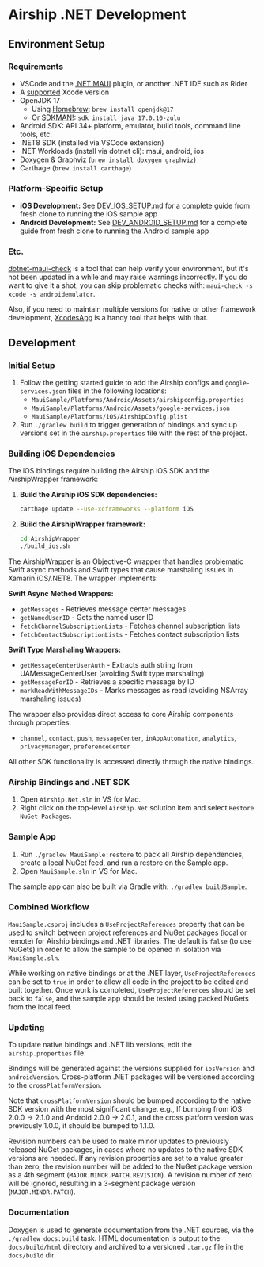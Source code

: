 # Airship .NET Development

## Environment Setup

### Requirements

* VSCode and the [.NET MAUI](https://marketplace.visualstudio.com/items?itemName=ms-dotnettools.dotnet-maui) plugin, or another .NET IDE such as Rider
* A [supported](https://github.com/dotnet/maui/wiki/Release-Versions) Xcode version
* OpenJDK 17
  * Using [Homebrew](https://brew.sh/): `brew install openjdk@17`
  * Or [SDKMAN!](https://sdkman.io/): `sdk install java 17.0.10-zulu`
* Android SDK: API 34+ platform, emulator, build tools, command line tools, etc.
* .NET8 SDK (installed via VSCode extension)
* .NET Workloads (install via dotnet cli): maui, android, ios
* Doxygen & Graphviz (`brew install doxygen graphviz`)
* Carthage (`brew install carthage`)

### Platform-Specific Setup

* **iOS Development:** See [DEV_IOS_SETUP.md](DEV_IOS_SETUP.md) for a complete guide from fresh clone to running the iOS sample app
* **Android Development:** See [DEV_ANDROID_SETUP.md](DEV_ANDROID_SETUP.md) for a complete guide from fresh clone to running the Android sample app

### Etc.

[dotnet-maui-check](https://github.com/Redth/dotnet-maui-check) is a tool that can help verify your environment, but it's not been updated in a while and may raise warnings incorrectly. If you do want to give it a shot, you can skip problematic checks with: `maui-check -s xcode -s androidemulator`.

Also, if you need to maintain multiple versions for native or other framework development, [XcodesApp](https://github.com/RobotsAndPencils/XcodesApp) is a handy tool that helps with that.

## Development

### Initial Setup

1. Follow the getting started guide to add the Airship configs and `google-services.json` files in the following locations:
    * `MauiSample/Platforms/Android/Assets/airshipconfig.properties`
    * `MauiSample/Platforms/Android/Assets/google-services.json`
    * `MauiSample/Platforms/iOS/AirshipConfig.plist`
1. Run `./gradlew build` to trigger generation of bindings and sync up versions set in the `airship.properties` file with the rest of the project.

### Building iOS Dependencies

The iOS bindings require building the Airship iOS SDK and the AirshipWrapper framework:

1. **Build the Airship iOS SDK dependencies:**
   ```bash
   carthage update --use-xcframeworks --platform iOS
   ```

2. **Build the AirshipWrapper framework:**
   ```bash
   cd AirshipWrapper
   ./build_ios.sh
   ```

The AirshipWrapper is an Objective-C wrapper that handles problematic Swift async methods and Swift types that cause marshaling issues in Xamarin.iOS/.NET8. The wrapper implements:

**Swift Async Method Wrappers:**
- `getMessages` - Retrieves message center messages
- `getNamedUserID` - Gets the named user ID
- `fetchChannelSubscriptionLists` - Fetches channel subscription lists
- `fetchContactSubscriptionLists` - Fetches contact subscription lists

**Swift Type Marshaling Wrappers:**
- `getMessageCenterUserAuth` - Extracts auth string from UAMessageCenterUser (avoiding Swift type marshaling)
- `getMessageForID` - Retrieves a specific message by ID
- `markReadWithMessageIDs` - Marks messages as read (avoiding NSArray marshaling issues)

The wrapper also provides direct access to core Airship components through properties:
- `channel`, `contact`, `push`, `messageCenter`, `inAppAutomation`, `analytics`, `privacyManager`, `preferenceCenter`

All other SDK functionality is accessed directly through the native bindings.

### Airship Bindings and .NET SDK

1. Open `Airship.Net.sln` in VS for Mac.
1. Right click on the top-level `Airship.Net` solution item and select `Restore NuGet Packages`.

### Sample App

1. Run `./gradlew MauiSample:restore` to pack all Airship dependencies, create a local NuGet feed, and run a restore on the Sample app.
2. Open `MauiSample.sln` in VS for Mac.

The sample app can also be built via Gradle with: `./gradlew buildSample`.

### Combined Workflow

`MauiSample.csproj` includes a `UseProjectReferences` property that can be used to switch between project references and NuGet packages (local or remote) for Airship bindings and .NET libraries. The default is `false` (to use NuGets) in order to allow the sample to be opened in isolation via `MauiSample.sln`.

While working on native bindings or at the .NET layer, `UseProjectReferences` can be set to `true` in order to allow all code in the project to be edited and built together. Once work is completed, `UseProjectReferences` should be set back to `false`, and the sample app should be tested using packed NuGets from the local feed.

### Updating

To update native bindings and .NET lib versions, edit the `airship.properties` file.

Bindings will be generated against the versions supplied for `iosVersion` and `androidVersion`. Cross-platform .NET packages will be versioned according to the `crossPlatformVersion`.

Note that `crossPlatformVersion` should be bumped according to the native SDK version with the most significant change. e.g., If bumping from iOS 2.0.0 -> 2.1.0 and Android 2.0.0 -> 2.0.1, and the cross platform version was previously 1.0.0, it should be bumped to 1.1.0.

Revision numbers can be used to make minor updates to previously released NuGet packages, in cases where no updates to the native SDK versions are needed. If any revision properties are set to a value greater than zero, the revision number will be added to the NuGet package version as a 4th segment (`MAJOR.MINOR.PATCH.REVISION`). A revision number of zero will be ignored, resulting in a 3-segment package version (`MAJOR.MINOR.PATCH`).

### Documentation

Doxygen is used to generate documentation from the .NET sources, via the `./gradlew docs:build` task. HTML documentation is output to the `docs/build/html` directory and archived to a versioned `.tar.gz` file in the `docs/build` dir.
